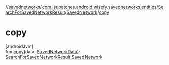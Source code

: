 //[savednetworks](../../../../index.md)/[com.isupatches.android.wisefy.savednetworks.entities](../../index.md)/[SearchForSavedNetworkResult](../index.md)/[SavedNetwork](index.md)/[copy](copy.md)

# copy

[androidJvm]\
fun [copy](copy.md)(data: [SavedNetworkData](../../-saved-network-data/index.md)): [SearchForSavedNetworkResult.SavedNetwork](index.md)

